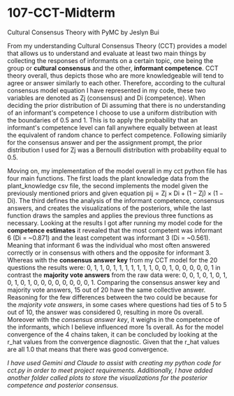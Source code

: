 # 107-CCT-Midterm

Cultural Consensus Theory with PyMC by Jeslyn Bui

From my understanding Cultural Consensus Theory (CCT) provides a model that allows us to understand and evaluate at least two main things by collecting the responses of informants on a certain topic, one being the group or **cultural consensus** and the other, **informant competence**. CCT theory overall, thus depicts those who are more knowledgeable will tend to agree or answer similarly to each other. Therefore, according to the cultural consensus model equation I have represented in my code, these two variables are denoted as Zj (consensus) and Di (competence). When deciding the prior distribution of Di assuming that there is no understanding of an informant's competence I choose to use a uniform distribution with the boundaries of 0.5 and 1. This is to apply the probability that an informant's competence level can fall anywhere equally between at least the equivalent of random chance to perfect competence. Following simiarily for the consensus answer and per the assignment prompt, the prior distribution I used for Zj was a Bernoulli distribution with probability equal to 0.5.

Moving on, my implementation of the model overall in my cct python file has four main functions. The first loads the plant knowledge data from the plant_knowledge csv file, the second implements the model given the previously mentioned priors and given equation pij = Zj × Di + (1 − Zj) × (1 − Di). The third defines the analysis of the informant competence, consensus answers, and creates the visualizations of the posteriors, while the last function draws the samples and applies the previous three functions as necessary. Looking at the results I got after running my model code for the **competence estimates** it revealed that the most competent was informant 6 (Di = ~0.871) and the least competent was informant 3 (Di = ~0.561). Meaning that informant 6 was the individual who most often answered correctly or in consensus with others and the opposite for informant 3. Whereas with the **consensus answer key** from my CCT model for the 20 questions the results were: 0, 1, 1, 0, 1, 1, 1, 1, 1, 1, 1, 0, 0, 1, 0, 0, 0, 0, 0, 1 in contrast the **majority vote answers** from the raw data were: 0, 0, 1, 0, 1, 0, 1, 0, 1, 0, 1, 0, 0, 0, 0, 0, 0, 0, 0, 1. Comparing the consensus answer key and majority vote answers, 15 out of 20 have the same collective answer. Reasoning for the few differences between the two could be because for the *majority vote answers*, in some cases where questions had ties of 5 to 5 out of 10, the answer was considered 0, resulting in more 0s overall. Moreover with the *consensus answer key*, it weighs in the competence of the informants, which I believe influenced more 1s overall. As for the model convergence of the 4 chains taken, it can be concluded by looking at the r_hat values from the convergence diagnostic. Given that the r_hat values are all 1.0 that means that there was good convergence.

*I have used Gemini and Claude to assist with creating my python code for cct.py in order to meet project requirements. Additionally, I have added another folder called plots to store the visualizations for the posterior competence and posterior consensus.*

